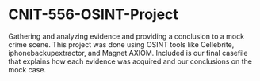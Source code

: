 # CNIT-556-OSINT-Project
Gathering and analyzing evidence and providing a conclusion to a mock crime scene. This project was done using OSINT tools like Cellebrite, iphonebackupextractor, and Magnet AXIOM. Included is our final casefile that explains how each evidence was acquired and our conclusions on the mock case. 
